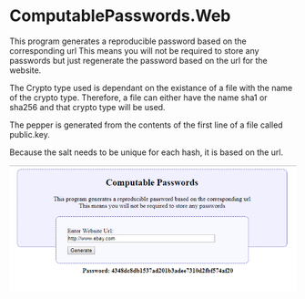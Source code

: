# ComputablePasswords.Web

This program generates a reproducible password based on the corresponding url
This means you will not be required to store any passwords but just regenerate
the password based on the url for the website.

The Crypto type used is dependant on the existance of a file with the name of the crypto type.
Therefore, a file can either have the name sha1 or sha256 and that crypto type will be used.

The pepper is generated from the contents of the first line of a file called public.key. 

Because the salt needs to be unique for each hash, it is based on the url.

![Alt text](screenshot1.png "Usage")

